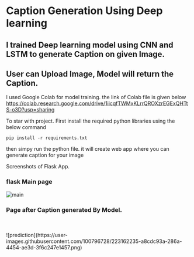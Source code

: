 # Caption Generation Using Deep learning

## I trained Deep learning model using CNN and LSTM to generate Caption on given Image.
## User can Upload Image, Model will return the Caption.

 I used Google Colab for model training. the link of Colab file is given below
https://colab.research.google.com/drive/1iicqfTWMxKLrrQROXzrEGExQHTtS-o3D?usp=sharing

 To star with project. First install the required python libraries using the below command

```
pip install -r requirements.txt
```

then simpy run the python file. it will create web app where you can generate caption for your image

 Screenshots of Flask App.
<br>
### flask Main page
![main](https://user-images.githubusercontent.com/100796728/223163732-fc177610-5238-4e6a-9304-6cd4f90a9be5.png)
<br>

### Page after Caption generated By Model.
<br>
<br>
![prediction](https://user-images.githubusercontent.com/100796728/223162235-a8cdc93a-286a-4454-ae3d-3f6c247e1457.png)